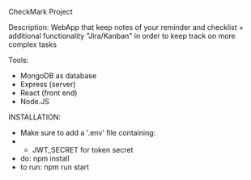 CheckMark Project

Description:
WebApp that keep notes of your reminder and checklist + additional functionality "Jira/Kanban" in order to keep track on more complex tasks

Tools:
- MongoDB as database
- Express (server)
- React (front end)
- Node.JS

INSTALLATION:
- Make sure to add a '.env' file containing:
- - JWT_SECRET for token secret
- do: npm install 
- to run: npm run start